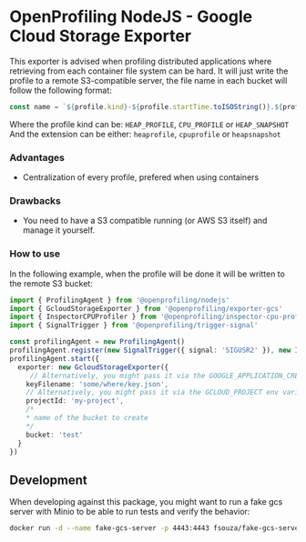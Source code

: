 # OpenProfiling NodeJS - Google Cloud Storage Exporter

This exporter is advised when profiling distributed applications where retrieving from each container file system can be hard.
It will just write the profile to a remote S3-compatible server, the file name in each bucket will follow the following format:

```js
const name = `${profile.kind}-${profile.startTime.toISOString()}.${profile.extension}`
```

Where the profile kind can be: `HEAP_PROFILE`, `CPU_PROFILE` or `HEAP_SNAPSHOT`
And the extension can be either: `heaprofile`, `cpuprofile` or `heapsnapshot`

### Advantages

- Centralization of every profile, prefered when using containers

### Drawbacks

- You need to have a S3 compatible running (or AWS S3 itself) and manage it yourself.

### How to use

In the following example, when the profile will be done it will be written to the remote S3 bucket:

```ts
import { ProfilingAgent } from '@openprofiling/nodejs'
import { GcloudStorageExporter } from '@openprofiling/exporter-gcs'
import { InspectorCPUProfiler } from '@openprofiling/inspector-cpu-profiler'
import { SignalTrigger } from '@openprofiling/trigger-signal'

const profilingAgent = new ProfilingAgent()
profilingAgent.register(new SignalTrigger({ signal: 'SIGUSR2' }), new InspectorCPUProfiler())
profilingAgent.start({
  exporter: new GcloudStorageExporter({
     // Alternatively, you might pass it via the GOOGLE_APPLICATION_CREDENTIALS env variable
    keyFilename: 'some/where/key.json',
    // Alternatively, you might pass it via the GCLOUD_PROJECT env variable
    projectId: 'my-project', 
    /*
    * name of the bucket to create
    */
    bucket: 'test'
  }
})
```

## Development

When developing against this package, you might want to run a fake gcs server with Minio to be able to run tests and verify the behavior:

```bash
docker run -d --name fake-gcs-server -p 4443:4443 fsouza/fake-gcs-server
```